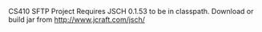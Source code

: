 CS410 SFTP Project
Requires JSCH 0.1.53 to be in classpath.  Download or build jar from http://www.jcraft.com/jsch/

